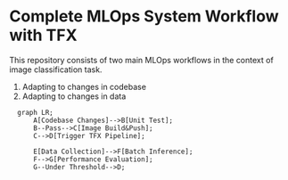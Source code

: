 # Complete MLOps System Workflow with TFX

This repository consists of two main MLOps workflows in the context of image classification task. 
1. Adapting to changes in codebase
2. Adapting to changes in data

```mermaid
  graph LR;
      A[Codebase Changes]-->B[Unit Test];
      B--Pass-->C[Image Build&Push];
      C-->D[Trigger TFX Pipeline];
      
      E[Data Collection]-->F[Batch Inference];
      F-->G[Performance Evaluation];
      G--Under Threshold-->D;
```

